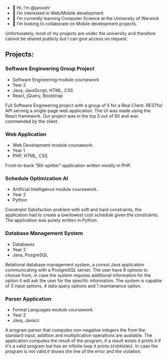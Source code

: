 - 👋 Hi, I’m @janoshr
- 👀 I’m interested in Web/Mobile development
- 🌱 I’m currently learning Computer Science at the University of Warwick
- 💞️ I’m looking to collaborate on Mobile development projects.

Unfortunately, most of my projects are under the university and therefore cannot be shared publicly but I can give access on request.

## Projects:

### Software Engineering Group Project

- Software Engineering module coursework
- Year 2
- Java, JavaScript, HTML, CSS
- React, jQuery, Bootstrap

Full Software Engineering project with a group of 5 for a Real Client. RESTful API serving a single-page web application. The UI was made using the React framework. Our project was in the top 5 out of 50 and was commended by the client.

### Web Application

- Web Development module coursework.
- Year 1
- PHP, HTML, CSS

Front-to-back "Bill-splitter" application written mostly in PHP.

### Schedule Optimization AI

- Artificial Intelligence module coursework.
- Year 2
- Python

Constraint Satisfaction problem with soft and hard constraints, the application had to create a low/lowest cost schedule given the constraints. The application was purely written in Python.

### Database Management System

- Databases
- Year 2
- Java, PosgreSQL

Relational database management system, a consol Java application communicating with a PostgreSQL server. The user have 8 options to choose from, in case the system requires additional information for the option it will ask the user for the specific information. The system is capable of 3 input options, 4 data query options and 1 maintanance option.

### Parser Application

- Formal Languages module coursework
- Year 2
- Java, Javacc

A program parser that computes non-negative integers the from the standard input, addition and multiplication operations are available. The application computes the result of the program, if a result exists it prints it if it's a valid program but has an infinite loop it prints `DIVERGENCE`. In case the program is not valid it shows the line of the error and the violation.



<!---
janoshr/janoshr is a ✨ special ✨ repository because its `README.md` (this file) appears on your GitHub profile.
You can click the Preview link to take a look at your changes.
--->
